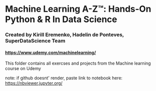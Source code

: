 # Machine Learning A-Z™: Hands-On Python & R In Data Science

### Created by Kirill Eremenko, Hadelin de Ponteves, SuperDataScience Team

#### https://www.udemy.com/machinelearning/

This folder contains all exercses and projects from the Machine learning course on Udemy

note: if github doesnt' render, paste link to notebook here: https://nbviewer.jupyter.org/
